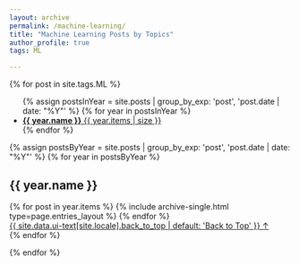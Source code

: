 ```yaml
---
layout: archive
permalink: /machine-learning/
title: "Machine Learning Posts by Topics"
author_profile: true
tags: ML

---
```


{% for post in site.tags.ML  %}

  <ul class="taxonomy__index">
    {% assign postsInYear = site.posts | group_by_exp: 'post', 'post.date | date: "%Y"' %}
    {% for year in postsInYear %}
      <li>
        <a href="#{{ year.name }}">
          <strong>{{ year.name }}</strong> <span class="taxonomy__count">{{ year.items | size }}</span>
        </a>
      </li>
    {% endfor %}
  </ul>

  {% assign postsByYear = site.posts | group_by_exp: 'post', 'post.date | date: "%Y"' %}
  {% for year in postsByYear %}
    <section id="{{ year.name }}" class="taxonomy__section">
      <h2 class="archive__subtitle">{{ year.name }}</h2>
      <div class="entries-{{ page.entries_layout | default: 'list' }}">
        {% for post in year.items %}
          {% include archive-single.html type=page.entries_layout %}
        {% endfor %}
      </div>
      <a href="#page-title" class="back-to-top">{{ site.data.ui-text[site.locale].back_to_top | default: 'Back to Top' }} &uarr;</a>
    </section>
  {% endfor %}






{% endfor %}
